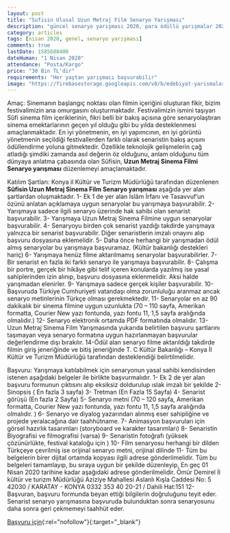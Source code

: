 ```yaml
---
layout: post
title: "Sufisin Ulusal Uzun Metraj Film Senaryo Yarışması"
description: "güncel senaryo yarışması 2020, para ödüllü yarışmalar 2020"
category: articles
tags: [nisan 2020, genel, senaryo yarışması]
comments: true
lastDate: 1585688400
dateHuman: "1 Nisan 2020"
attendance: "Posta/Kargo"
price: "30 Bin TL'dir"
requirements: "Her yaştan yarışmacı başvurabilir"
image: "https://firebasestorage.googleapis.com/v0/b/edebiyat-yarismalari.appspot.com/o/sufisin-senaryo-yarismasi.jpg?alt=media&token=ff1c04ec-fbeb-4df9-b066-6f7b872e084a"
---
```


Amaç:
Sinemanın başlangıç noktası olan filmin içeriğini oluşturan fikir, bizim festivalimizin ana omurgasını oluşturmaktadır. Festivalimizin ismini taşıyan Sûfi sinema film içeriklerinin, fikri belli bir bakış açısına göre senaryolaştıran sinema emektarlarının geçen yıl olduğu gibi bu yılda desteklenmesi amaçlanmaktadır. En iyi yönetmenin, en iyi yapımcının, en iyi görüntü yönetmenin seçildiği festivallerden farklı olarak senaristin bakış açısını ödüllendirme yoluna gitmektedir. Özellikle teknolojik gelişmelerin çağ atladığı şimdiki zamanda asıl değerin öz olduğunu, anlam olduğunu tüm dünyaya anlatma çabasında olan Sûfisin, **Uzun Metraj Sinema Filmi Senaryo yarışması** düzenlemeyi amaçlamaktadır.

Katılım Şartları:
Konya il Kültür ve Turizm Müdürlüğü tarafından düzenlenen **Sûfisin Uzun Metraj Sinema Film Senaryo yarışması** aşağıda yer alan şartlardan oluşmaktadır.
1- Ek 1 de yer alan İslâm İrfanı ve Tasavvuf’un özünü anlatan açıklamaya uygun senaryolar bu yarışmaya başvurabilir.
2- Yarışmaya sadece ilgili senaryo üzerinde hak sahibi olan senarist başvurabilir.
3- Yarışmaya Uzun Metraj Sinema Filmine uygun senaryolar başvurabilir.
4- Senaryoyu birden çok senarist yazdığı takdirde yarışmaya yalnızca bir senarist başvurabilir. Diğer senaristlerin imzalı onayını alıp başvuru dosyasına eklemelidir.
5- Daha önce herhangi bir yarışmadan ödül almış senaryolar bu yarışmaya başvuramaz. (Kültür bakanlığı destekleri hariç)
6- Yarışmaya henüz filme aktarılmamış senaryolar başvurabilirler.
7- Bir senarist en fazla iki farklı senaryo ile yarışmaya başvurabilir.
8- Çalışma bir portre, gerçek bir hikâye gibi telif içeren konularda yazılmış ise yasal sahiplerinden izin alınıp, başvuru dosyasına eklenmelidir. Aksi halde yarışmadan elenirler.
9- Yarışmaya sadece gerçek kişiler başvurabilir.
10- Başvuruda Türkiye Cumhuriyeti vatandaşı olma zorunluluğu aranmaz ancak senaryo metinlerinin Türkçe olması gerekmektedir.
11- Senaryolar en az 90 dakikalık bir sinema filmine uygun uzunlukta (70 – 110 sayfa, Amerikan formatta, Courier New yazı fontunda, yazı fontu 11, 1,5 sayfa aralığında olmalıdır.)
12- Senaryo elektronik ortamda PDF formatında olmalıdır.
13- Uzun Metraj Sinema Film Yarışmasında yukarıda belirtilen başvuru şartlarını taşımayan veya senaryo formatına uygun hazırlanmayan başvurular değerlendirme dışı bırakılır.
14-Ödül alan senaryo filme aktarıldığı takdirde filmin giriş jeneriğinde ve bitiş jeneriğinde T. C Kültür Bakanlığı – Konya İl Kültür ve Turizm Müdürlüğü tarafından desteklendiği belirtilmelidir.

Başvuru:
Yarışmaya katılabilmek için senaryonun yasal sahibi kendisinden istenen aşağıdaki belgeler ile birlikte başvurmalıdır.
1- Ek 2 de yer alan başvuru formunun çıktısını alıp eksiksiz doldurulup ıslak imzalı bir şekilde
2- Sinopsis ( En fazla 3 sayfa)
3- Tretman (En Fazla 15 Sayfa)
4- Senarist görüşü (En fazla 2 Sayfa)
5- Senaryo metni (70 – 120 sayfa, Amerikan formatta, Courier New yazı fontunda, yazı fontu 11, 1,5 sayfa aralığında olmalıdır. )
6- Senaryo ve diyalog yazarından alınmış eser sahipliğine ve projede yeralacağına dair taahhütname.
7- Animasyon başvuruları için görsel hazırlık tasarımları (storyboard ve karakter tasarımları)
8- Senaristin Biyografisi ve filmografisi (varsa)
9- Senaristin fotoğrafı (yüksek çözünürlükte, festival kataloğu için )
10- Film senaryosu herhangi bir dilden Türkçeye çevrilmiş ise orijinal senaryo
metni, orijinal dilinde
11- Tüm bu belgelerin birer dijital ortamda kopyası ilgili adrese gönderilmelidir. Tüm bu belgeleri tamamlayıp, bu sıraya uygun bir şekilde düzenleyip, En geç 01 Nisan 2020 tarihine kadar aşağıdaki adrese gönderilmelidir.
Ömür Demirel
İl kültür ve turizm Müdürlüğü
Aziziye Mahallesi Aslanlı Kışla Caddesi No: 5
42030 / KARATAY - KONYA
0332 353 40 20-21 / Dahili Hat:151
12- Başvuran, başvuru formunda beyan ettiği bilgilerin doğruluğunu teyit eder. Senarist senaryo yarışmasına başvuruda bulunduktan sonra senaryosunu daha sonra geri çekmemeyi taahhüt eder.

[Başvuru için](https://firebasestorage.googleapis.com/v0/b/edebiyat-yarismalari.appspot.com/o/sufisin-senaryo-yarismasi-ba%C5%9Fvuru-formu.pdf?alt=media&token=1ce77ce1-ddac-4b1c-b883-e02aae76bc75){:rel="nofollow"}{:target="_blank"}